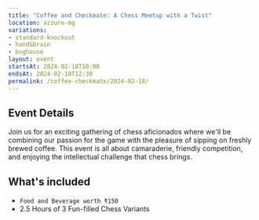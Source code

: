 ```yaml
---
title: "Coffee and Checkmate: A Chess Meetup with a Twist"
location: azzure-mg
variations:
- standard-knockout
- hand&brain
- bughouse
layout: event
startsAt: 2024-02-18T10:00
endsAt: 2024-02-18T12:30
permalink: /coffee-checkmate/2024-02-18/
---
```

## Event Details

Join us for an exciting gathering of chess aficionados where we'll be
combining our passion for the game with the pleasure of sipping on freshly
brewed coffee. This event is all about camaraderie, friendly competition, and
enjoying the intellectual challenge that chess brings.

## What's included
- `Food and Beverage worth ₹150`
- 2.5 Hours of 3 Fun-filled Chess Variants